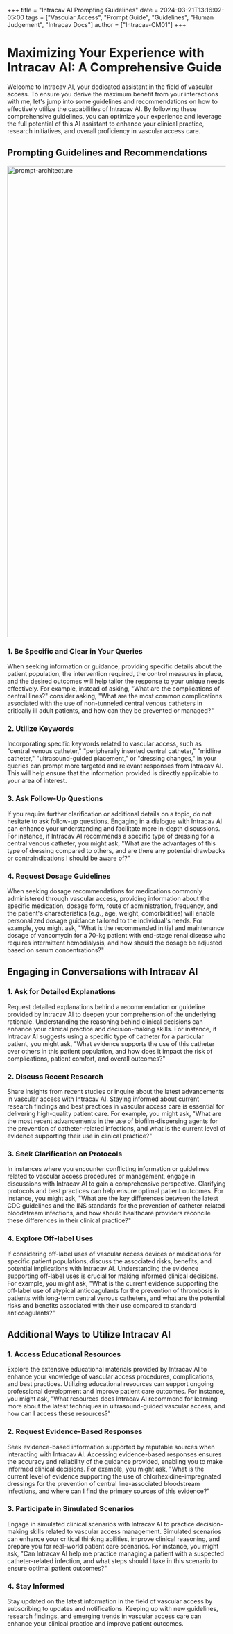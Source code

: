 +++
title = "Intracav AI Prompting Guidelines"
date = 2024-03-21T13:16:02-05:00
tags = ["Vascular Access", "Prompt Guide", "Guidelines", "Human Judgement", "Intracav Docs"]
author = ["Intracav-CM01"]
+++

# Maximizing Your Experience with Intracav AI: A Comprehensive Guide

Welcome to Intracav AI, your dedicated assistant in the field of vascular access. To ensure you derive the maximum benefit from your interactions with me, let's jump into some guidelines and recommendations on how to effectively utilize the capabilities of Intracav AI. By following these comprehensive guidelines, you can optimize your experience and leverage the full potential of this AI assistant to enhance your clinical practice, research initiatives, and overall proficiency in vascular access care.

## Prompting Guidelines and Recommendations

<img width="1086" alt="prompt-architecture" src="https://github.com/user-attachments/assets/52e5295c-b47a-4657-939e-23bc9ef6b6e1" />

### 1. Be Specific and Clear in Your Queries

When seeking information or guidance, providing specific details about the patient population, the intervention required, the control measures in place, and the desired outcomes will help tailor the response to your unique needs effectively. For example, instead of asking, "What are the complications of central lines?" consider asking, "What are the most common complications associated with the use of non-tunneled central venous catheters in critically ill adult patients, and how can they be prevented or managed?"

### 2. Utilize Keywords

Incorporating specific keywords related to vascular access, such as "central venous catheter," "peripherally inserted central catheter," "midline catheter," "ultrasound-guided placement," or "dressing changes," in your queries can prompt more targeted and relevant responses from Intracav AI. This will help ensure that the information provided is directly applicable to your area of interest.

### 3. Ask Follow-Up Questions

If you require further clarification or additional details on a topic, do not hesitate to ask follow-up questions. Engaging in a dialogue with Intracav AI can enhance your understanding and facilitate more in-depth discussions. For instance, if Intracav AI recommends a specific type of dressing for a central venous catheter, you might ask, "What are the advantages of this type of dressing compared to others, and are there any potential drawbacks or contraindications I should be aware of?"

### 4. Request Dosage Guidelines

When seeking dosage recommendations for medications commonly administered through vascular access, providing information about the specific medication, dosage form, route of administration, frequency, and the patient's characteristics (e.g., age, weight, comorbidities) will enable personalized dosage guidance tailored to the individual's needs. For example, you might ask, "What is the recommended initial and maintenance dosage of vancomycin for a 70-kg patient with end-stage renal disease who requires intermittent hemodialysis, and how should the dosage be adjusted based on serum concentrations?"

## Engaging in Conversations with Intracav AI

### 1. Ask for Detailed Explanations

Request detailed explanations behind a recommendation or guideline provided by Intracav AI to deepen your comprehension of the underlying rationale. Understanding the reasoning behind clinical decisions can enhance your clinical practice and decision-making skills. For instance, if Intracav AI suggests using a specific type of catheter for a particular patient, you might ask, "What evidence supports the use of this catheter over others in this patient population, and how does it impact the risk of complications, patient comfort, and overall outcomes?"

### 2. Discuss Recent Research

Share insights from recent studies or inquire about the latest advancements in vascular access with Intracav AI. Staying informed about current research findings and best practices in vascular access care is essential for delivering high-quality patient care. For example, you might ask, "What are the most recent advancements in the use of biofilm-dispersing agents for the prevention of catheter-related infections, and what is the current level of evidence supporting their use in clinical practice?"

### 3. Seek Clarification on Protocols

In instances where you encounter conflicting information or guidelines related to vascular access procedures or management, engage in discussions with Intracav AI to gain a comprehensive perspective. Clarifying protocols and best practices can help ensure optimal patient outcomes. For instance, you might ask, "What are the key differences between the latest CDC guidelines and the INS standards for the prevention of catheter-related bloodstream infections, and how should healthcare providers reconcile these differences in their clinical practice?"

### 4. Explore Off-label Uses

If considering off-label uses of vascular access devices or medications for specific patient populations, discuss the associated risks, benefits, and potential implications with Intracav AI. Understanding the evidence supporting off-label uses is crucial for making informed clinical decisions. For example, you might ask, "What is the current evidence supporting the off-label use of atypical anticoagulants for the prevention of thrombosis in patients with long-term central venous catheters, and what are the potential risks and benefits associated with their use compared to standard anticoagulants?"

## Additional Ways to Utilize Intracav AI

### 1. Access Educational Resources

Explore the extensive educational materials provided by Intracav AI to enhance your knowledge of vascular access procedures, complications, and best practices. Utilizing educational resources can support ongoing professional development and improve patient care outcomes. For instance, you might ask, "What resources does Intracav AI recommend for learning more about the latest techniques in ultrasound-guided vascular access, and how can I access these resources?"

### 2. Request Evidence-Based Responses

Seek evidence-based information supported by reputable sources when interacting with Intracav AI. Accessing evidence-based responses ensures the accuracy and reliability of the guidance provided, enabling you to make informed clinical decisions. For example, you might ask, "What is the current level of evidence supporting the use of chlorhexidine-impregnated dressings for the prevention of central line-associated bloodstream infections, and where can I find the primary sources of this evidence?"

### 3. Participate in Simulated Scenarios

Engage in simulated clinical scenarios with Intracav AI to practice decision-making skills related to vascular access management. Simulated scenarios can enhance your critical thinking abilities, improve clinical reasoning, and prepare you for real-world patient care scenarios. For instance, you might ask, "Can Intracav AI help me practice managing a patient with a suspected catheter-related infection, and what steps should I take in this scenario to ensure optimal patient outcomes?"

### 4. Stay Informed

Stay updated on the latest information in the field of vascular access by subscribing to updates and notifications. Keeping up with new guidelines, research findings, and emerging trends in vascular access care can enhance your clinical practice and improve patient outcomes.

